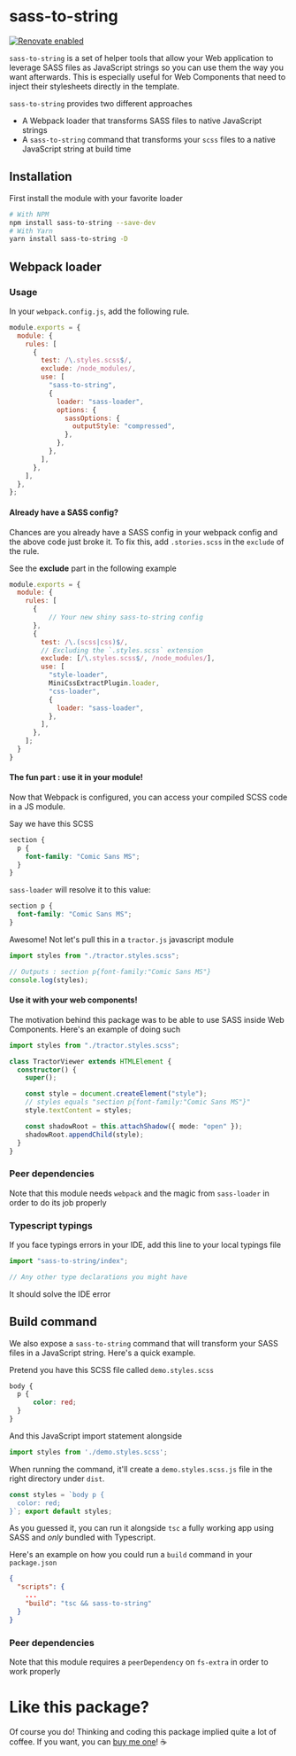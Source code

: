 # sass-to-string

[![Renovate enabled](https://img.shields.io/badge/renovate-enabled-brightgreen.svg)](https://renovatebot.com/)

`sass-to-string` is a set of helper tools that allow your Web application to leverage SASS files as JavaScript strings so you can use them the way you want afterwards. This is especially useful for Web Components that need to inject their stylesheets directly in the template.

`sass-to-string` provides two different approaches
 - A Webpack loader that transforms SASS files to native JavaScript strings
 - A `sass-to-string` command that transforms your `scss` files to a native JavaScript string at build time

## Installation

First install the module with your favorite loader

```bash
# With NPM
npm install sass-to-string --save-dev
# With Yarn
yarn install sass-to-string -D
```

## Webpack loader

### Usage

In your `webpack.config.js`, add the following rule.

```js
module.exports = {
  module: {
    rules: [
      {
        test: /\.styles.scss$/,
        exclude: /node_modules/,
        use: [
          "sass-to-string",
          {
            loader: "sass-loader",
            options: {
              sassOptions: {
                outputStyle: "compressed",
              },
            },
          },
        ],
      },
    ],
  },
};
```

#### Already have a SASS config?

Chances are you already have a SASS config in your webpack config and the above code just broke it. To fix this, add `.stories.scss` in the `exclude` of the rule.

See the **exclude** part in the following example

```js
module.exports = {
  module: {
    rules: [
      {
          // Your new shiny sass-to-string config
      },
      {
        test: /\.(scss|css)$/,
        // Excluding the `.styles.scss` extension
        exclude: [/\.styles.scss$/, /node_modules/],
        use: [
          "style-loader",
          MiniCssExtractPlugin.loader,
          "css-loader",
          {
            loader: "sass-loader",
          },
        ],
      },
    ];
  }
}
```

#### The fun part : use it in your module!

Now that Webpack is configured, you can access your compiled SCSS code in a JS module.

Say we have this SCSS

```scss
section {
  p {
    font-family: "Comic Sans MS";
  }
}
```

`sass-loader` will resolve it to this value:

```css
section p {
  font-family: "Comic Sans MS";
}
```

Awesome! Not let's pull this in a `tractor.js` javascript module

```js
import styles from "./tractor.styles.scss";

// Outputs : section p{font-family:"Comic Sans MS"}
console.log(styles);
```

#### Use it with your web components!

The motivation behind this package was to be able to use SASS inside Web Components. Here's an example of doing such

```ts
import styles from "./tractor.styles.scss";

class TractorViewer extends HTMLElement {
  constructor() {
    super();

    const style = document.createElement("style");
    // styles equals "section p{font-family:"Comic Sans MS"}"
    style.textContent = styles;

    const shadowRoot = this.attachShadow({ mode: "open" });
    shadowRoot.appendChild(style);
  }
}
```

### Peer dependencies

Note that this module needs `webpack` and the magic from `sass-loader` in order to do its job properly

### Typescript typings

If you face typings errors in your IDE, add this line to your local typings file

```ts
import "sass-to-string/index";

// Any other type declarations you might have
```

It should solve the IDE error

## Build command

We also expose a `sass-to-string` command that will transform your SASS files in a JavaScript string. Here's a quick example.

Pretend you have this SCSS file called `demo.styles.scss`

```scss
body {
  p {
      color: red;
  }
}
```

And this JavaScript import statement alongside

```js
import styles from './demo.styles.scss';
```

When running the command, it'll create a `demo.styles.scss.js` file in the right directory under `dist`. 

```js
const styles = `body p {
  color: red;
}`; export default styles;
```

As you guessed it, you can run it alongside `tsc` a fully working app using SASS and _only_ bundled with Typescript.

Here's an example on how you could run a `build` command in your `package.json`

```json
{
  "scripts": {
    ...
    "build": "tsc && sass-to-string"
  }
}
```

### Peer dependencies

Note that this module requires a `peerDependency` on `fs-extra` in order to work properly

# Like this package?

Of course you do! Thinking and coding this package implied quite a lot of coffee. If you want, you can [buy me one](https://buymeacoff.ee/mathieulavoie)! ☕️
